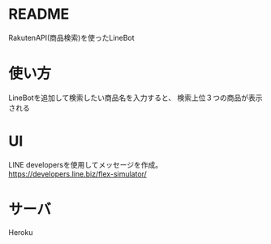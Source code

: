 # README
RakutenAPI(商品検索)を使ったLineBot
# 使い方
LineBotを追加して検索したい商品名を入力すると、
検索上位３つの商品が表示される
# UI
LINE developersを使用してメッセージを作成。
https://developers.line.biz/flex-simulator/
# サーバ
Heroku
